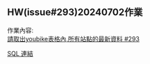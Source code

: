 ## HW(issue#293)20240702作業
作業內容:  
[請取出youbike表格內,所有站點的最新資料 #293](https://github.com/roberthsu2003/__11304_python_2024_tvdi__/issues/293)

[SQL 連結](https://github.com/vick/__11304_python_2024_tvdi__/sql)